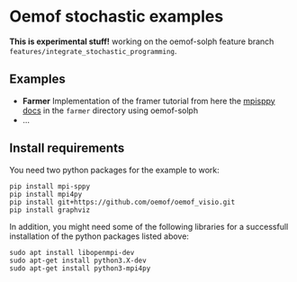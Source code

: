 # Oemof stochastic examples  

**This is experimental stuff!** working on the oemof-solph
feature branch `features/integrate_stochastic_programming`.


## Examples

* **Farmer** Implementation of the framer tutorial from here the
[mpisppy docs](https://mpi-sppy.readthedocs.io/en/latest/examples.html) in
the `farmer` directory using oemof-solph
* ...


## Install requirements


You need two python packages for the example to work:

```
pip install mpi-sppy
pip install mpi4py
pip install git+https://github.com/oemof/oemof_visio.git
pip install graphviz
```

In addition, you might need some of the following libraries for a successfull installation of the python packages listed above:

```
sudo apt install libopenmpi-dev
sudo apt-get install python3.X-dev
sudo apt-get install python3-mpi4py
```

